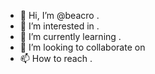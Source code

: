 - 👋 Hi, I’m @beacro .
- 👀 I’m interested in .
- 🌱 I’m currently learning .
- 💞️ I’m looking to collaborate on 
- 📫 How to reach .

<!---
beacro/beacro is a ✨ special ✨ repository because its `README.md` (this file) appears on your GitHub profile.
You can click the Preview link to take a look at your changes.
--->
